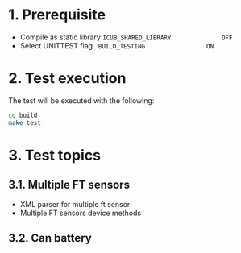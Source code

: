 # 1. Prerequisite

- Compile as static library `ICUB_SHARED_LIBRARY              OFF`
- Select UNITTEST flag  ` BUILD_TESTING                 ON`

# 2. Test execution

The test will be executed with the following:

```bash
cd build
make test
```

# 3. Test topics

## 3.1. Multiple FT sensors
- XML parser for multiple ft sensor
- Multiple FT sensors device methods

## 3.2. Can battery

